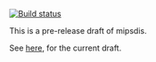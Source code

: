 [![Build status](http://blog.loadzero.com/draft/derp.svg)](http://blog.loadzero.com/draft/derp.svg)

This is a pre-release draft of mipsdis.

See [here](draft.md), for the current draft.
